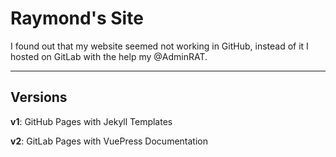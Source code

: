 # Raymond's Site

I found out that my website seemed not working in GitHub, instead of it I hosted on GitLab with the help my @AdminRAT.

---

## Versions

**v1**: GitHub Pages with Jekyll Templates

**v2**: GitLab Pages with VuePress Documentation

